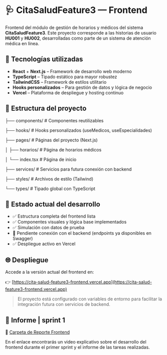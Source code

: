 # 🩺 CitaSaludFeature3 — Frontend

Frontend del módulo de gestión de horarios y médicos del sistema **CitaSaludFeature3**. Este proyecto corresponde a las historias de usuario **HU001** y **HU002**, desarrolladas como parte de un sistema de atención médica en línea.

## 🚀 Tecnologías utilizadas

- **React** + **Next.js** – Framework de desarrollo web moderno
- **TypeScript** – Tipado estático para mayor robustez
- **TailwindCSS** – Framework de estilos utilitario
- **Hooks personalizados** – Para gestión de datos y lógica de negocio
- **Vercel** – Plataforma de despliegue y hosting continuo

## 📁 Estructura del proyecto

├── components/ # Componentes reutilizables

├── hooks/ # Hooks personalizados (useMedicos, useEspecialidades)

├── pages/ # Páginas del proyecto (Next.js)

│ ├── horarios/ # Página de horarios médicos

│ └── index.tsx # Página de inicio

├── services/ # Servicios para futura conexión con backend

├── styles/ # Archivos de estilo (Tailwind)

└── types/ # Tipado global con TypeScript

## 📌 Estado actual del desarrollo

- ✅ Estructura completa del frontend lista
- ✅ Componentes visuales y lógica base implementados
- ✅ Simulación con datos de prueba
- 🔄 Pendiente conexión con el backend (endpoints ya disponibles en Swagger)
- ✅ Despliegue activo en Vercel

## 🌐 Despliegue

Accede a la versión actual del frontend en:

👉 [https://cita-salud-feature3-frontend.vercel.app](https://cita-salud-feature3-frontend.vercel.app)

> El proyecto está configurado con variables de entorno para facilitar la integración futura con servicios de backend.

## 📂 Informe | sprint 1

🔗 [Carpeta de Reporte Frontend](https://github.com/johanasev/CitaSaludFeature3---Frontend)


En el enlace encontrarás un video explicativo sobre el desarrollo del frontend durante el primer sprint y el informe de las tareas realizadas.
